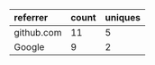 | referrer   | count | uniques |
| :--------- | :---- | :------ |
| github.com | 11    | 5       |
| Google     | 9     | 2       |